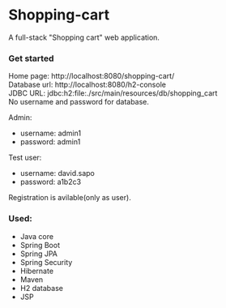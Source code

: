 # Shopping-cart
A full-stack "Shopping cart" web application.
### Get started
Home page: http://localhost:8080/shopping-cart/
<br>
Database url: http://localhost:8080/h2-console
<br>
JDBC URL: jdbc:h2:file:./src/main/resources/db/shopping_cart
<br>
No username and password for database.

Admin:
* username: admin1
* password: admin1

Test user:
* username: david.sapo
* password: a1b2c3

Registration is avilable(only as user).
### Used:
* Java core
* Spring Boot
* Spring JPA
* Spring Security
* Hibernate
* Maven
* H2 database
* JSP
